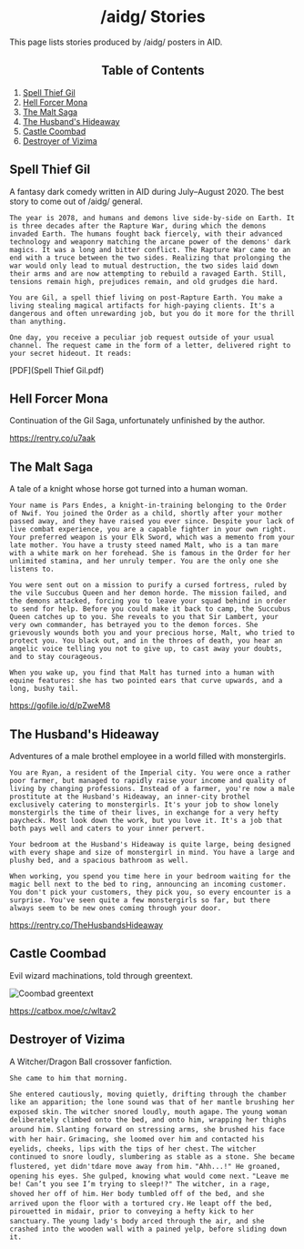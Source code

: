 <h1 align="center"> /aidg/ Stories</h1>

This page lists stories produced by /aidg/ posters in AID.

<h2 align="center">Table of Contents</h2>

1. [Spell Thief Gil](#spell-thief-gil)
2. [Hell Forcer Mona](#hell-forcer-mona)
3. [The Malt Saga](#the-malt-saga)
4. [The Husband's Hideaway](#the-husbands-hideaway)
5. [Castle Coombad](#castle-coombad)
6. [Destroyer of Vizima](#destroyer-of-vizima)

## Spell Thief Gil

A fantasy dark comedy written in AID during July–August 2020. The best story to come out of /aidg/ general.

`The year is 2078, and humans and demons live side-by-side on Earth. It is three decades after the Rapture War, during which the demons invaded Earth. The humans fought back fiercely, with their advanced technology and weaponry matching the arcane power of the demons' dark magics. It was a long and bitter conflict. The Rapture War came to an end with a truce between the two sides. Realizing that prolonging the war would only lead to mutual destruction, the two sides laid down their arms and are now attempting to rebuild a ravaged Earth. Still, tensions remain high, prejudices remain, and old grudges die hard.`

`You are Gil, a spell thief living on post-Rapture Earth. You make a living stealing magical artifacts for high-paying clients. It's a dangerous and often unrewarding job, but you do it more for the thrill than anything.`

`One day, you receive a peculiar job request outside of your usual channel. The request came in the form of a letter, delivered right to your secret hideout. It reads:`

[PDF](Spell Thief Gil.pdf)

## Hell Forcer Mona

Continuation of the Gil Saga, unfortunately unfinished by the author.

<https://rentry.co/u7aak>

## The Malt Saga

A tale of a knight whose horse got turned into a human woman.

`Your name is Pars Endes, a knight-in-training belonging to the Order of Nwif. You joined the Order as a child, shortly after your mother passed away, and they have raised you ever since. Despite your lack of live combat experience, you are a capable fighter in your own right. Your preferred weapon is your Elk Sword, which was a memento from your late mother. You have a trusty steed named Malt, who is a tan mare with a white mark on her forehead. She is famous in the Order for her unlimited stamina, and her unruly temper. You are the only one she listens to.`

`You were sent out on a mission to purify a cursed fortress, ruled by the vile Succubus Queen and her demon horde. The mission failed, and the demons attacked, forcing you to leave your squad behind in order to send for help. Before you could make it back to camp, the Succubus Queen catches up to you. She reveals to you that Sir Lambert, your very own commander, has betrayed you to the demon forces. She grievously wounds both you and your precious horse, Malt, who tried to protect you. You black out, and in the throes of death, you hear an angelic voice telling you not to give up, to cast away your doubts, and to stay courageous.`

`When you wake up, you find that Malt has turned into a human with equine features: she has two pointed ears that curve upwards, and a long, bushy tail.`

<https://gofile.io/d/pZweM8>

## The Husband's Hideaway

Adventures of a male brothel employee in a world filled with monstergirls.

`You are Ryan, a resident of the Imperial city. You were once a rather poor farmer, but managed to rapidly raise your income and quality of living by changing professions. Instead of a farmer, you're now a male prostitute at the Husband's Hideaway, an inner-city brothel exclusively catering to monstergirls. It's your job to show lonely monstergirls the time of their lives, in exchange for a very hefty paycheck. Most look down the work, but you love it. It's a job that both pays well and caters to your inner pervert.`

`Your bedroom at the Husband's Hideaway is quite large, being designed with every shape and size of monstergirl in mind. You have a large and plushy bed, and a spacious bathroom as well.`

`When working, you spend you time here in your bedroom waiting for the magic bell next to the bed to ring, announcing an incoming customer. You don't pick your customers, they pick you, so every encounter is a surprise. You've seen quite a few monstergirls so far, but there always seem to be new ones coming through your door.`

<https://rentry.co/TheHusbandsHideaway>

## Castle Coombad

Evil wizard machinations, told through greentext.

![Coombad greentext](https://files.catbox.moe/pv3fud.png)

<https://catbox.moe/c/wltav2>

## Destroyer of Vizima

A Witcher/Dragon Ball crossover fanfiction.

`She came to him that morning.`

`She entered cautiously, moving quietly, drifting through the chamber like an apparition; the lone sound was that of her mantle brushing her exposed skin.`
`The witcher snored loudly, mouth agape.`
`The young woman deliberately climbed onto the bed, and onto him, wrapping her thighs around him.`
`Slanting forward on stressing arms, she brushed his face with her hair.` `Grimacing, she loomed over him and contacted his eyelids, cheeks, lips with the tips of her chest.`
`The witcher continued to snore loudly, slumbering as stable as a stone. She became flustered, yet didn'tdare move away from him.`
`"Ahh...!" He groaned, opening his eyes. She gulped, knowing what would come next.`
`"Leave me be! Can’t you see I’m trying to sleep!?" The witcher, in a rage, shoved her off of him.`
`Her body tumbled off of the bed, and she arrived upon the floor with a tortured cry.`
`He leapt off the bed, pirouetted in midair, prior to conveying a hefty kick to her sanctuary.`
`The young lady's body arced through the air, and she crashed into the wooden wall with a pained yelp, before sliding down it.`
